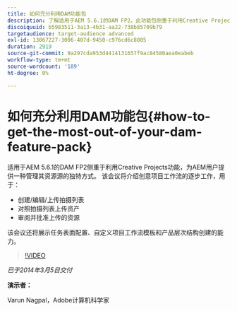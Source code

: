 ```yaml
---
title: 如何充分利用DAM功能包
description: 了解适用于AEM 5.6.1的DAM FP2。此功能包侧重于利用Creative Projects功能，为您提供独特的资产来源管理方式。 此会话涵盖了创意项目工作流程的分步工作，该工作流用于创建、编辑和上传拍摄列表以及针对拍摄列表上传资产。 此外，还包括审阅和批准上传的资产。您还将了解任务表面配置、自定义项目工作流模板和产品层次结构创建的功能。
discoiquuid: b5983511-3a13-4b31-aa22-738b85709b79
targetaudience: target-audience advanced
exl-id: 13067227-3006-407d-9450-c976cd6c8805
duration: 2919
source-git-commit: 9a297cda953d4414131657f9ac84580aea0eabeb
workflow-type: tm+mt
source-wordcount: '189'
ht-degree: 0%

---
```


# 如何充分利用DAM功能包{#how-to-get-the-most-out-of-your-dam-feature-pack}

适用于AEM 5.6.1的DAM FP2侧重于利用Creative Projects功能，为AEM用户提供一种管理其资源源的独特方式。 该会议将介绍创意项目工作流的逐步工作，用于：

* 创建/编辑/上传拍摄列表
* 对照拍摄列表上传资产
* 审阅并批准上传的资源

该会议还将展示任务表面配置、自定义项目工作流模板和产品层次结构创建的能力。

>[!VIDEO](https://video.tv.adobe.com/v/19523/?quality=9)

*已于2014年3月5日交付*

**演示者：**

Varun Nagpal，Adobe计算机科学家

<!--
[Get back to the Overview](https://helpx.adobe.com/experience-manager/kt/eseminars/gems/aem-index.html)
-->
